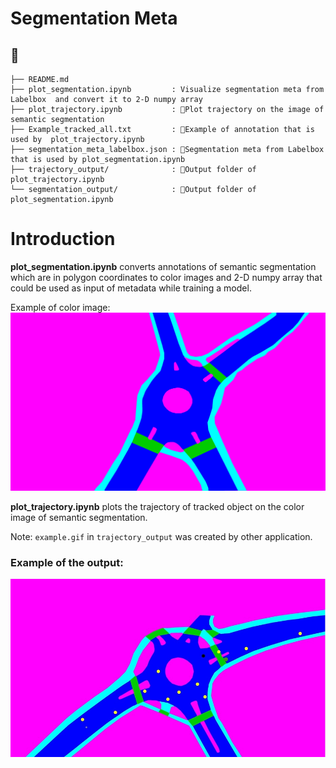 # Segmentation Meta
 
------------
    ├── README.md                         
    ├── plot_segmentation.ipynb         : Visualize segmentation meta from Labelbox  and convert it to 2-D numpy array
    ├── plot_trajectory.ipynb           : Plot trajectory on the image of semantic segmentation
    ├── Example_tracked_all.txt         : Example of annotation that is used by  plot_trajectory.ipynb
    ├── segmentation_meta_labelbox.json : Segmentation meta from Labelbox that is used by plot_segmentation.ipynb 
    ├── trajectory_output/              : Output folder of plot_trajectory.ipynb
    └── segmentation_output/            : Output folder of plot_segmentation.ipynb
    
# Introduction

**plot_segmentation.ipynb** converts annotations of   semantic segmentation which are in polygon coordinates to color images and 2-D numpy array that could be used as input of metadata while training a model.

Example of color image:
<img src="segmentation_output/example_color.jpg">

**plot_trajectory.ipynb** plots the trajectory of tracked object on the color image of semantic segmentation.

Note: `example.gif` in `trajectory_output` was created by other application.

### Example of the output:
<img src="trajectory_output/example.gif">

